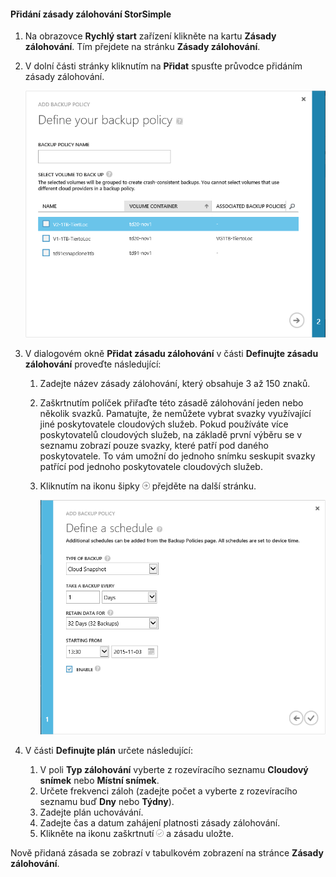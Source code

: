 <!--author=v-sharos last changed: 11/06/15-->

#### <a name="to-add-a-storsimple-backup-policy"></a>Přidání zásady zálohování StorSimple
1. Na obrazovce **Rychlý start** zařízení klikněte na kartu **Zásady zálohování**. Tím přejdete na stránku **Zásady zálohování**.
2. V dolní části stránky kliknutím na **Přidat** spusťte průvodce přidáním zásady zálohování.
   
    ![Přidání zásady zálohování 1](./media/storsimple-add-backup-policy-u2/AddBackupPolicy1.png)
3. V dialogovém okně **Přidat zásadu zálohování** v části **Definujte zásadu zálohování** proveďte následující:
   
   1. Zadejte název zásady zálohování, který obsahuje 3 až 150 znaků.
   2. Zaškrtnutím políček přiřaďte této zásadě zálohování jeden nebo několik svazků. Pamatujte, že nemůžete vybrat svazky využívající jiné poskytovatele cloudových služeb. Pokud používáte více poskytovatelů cloudových služeb, na základě první výběru se v seznamu zobrazí pouze svazky, které patří pod daného poskytovatele. To vám umožní do jednoho snímku seskupit svazky patřící pod jednoho poskytovatele cloudových služeb.
   3. Kliknutím na ikonu šipky ![ikona šipky](./media/storsimple-add-backup-policy-u2/HCS_ArrowIcon-include.png) přejděte na další stránku.
      
      ![Přidání zásady zálohování 2](./media/storsimple-add-backup-policy-u2/AddBackupPolicy2.png)
4. V části **Definujte plán** určete následující:
   
   1. V poli **Typ zálohování** vyberte z rozevíracího seznamu **Cloudový snímek** nebo **Místní snímek**.
   2. Určete frekvenci záloh (zadejte počet a vyberte z rozevíracího seznamu buď **Dny** nebo **Týdny**).
   3. Zadejte plán uchovávání.
   4. Zadejte čas a datum zahájení platnosti zásady zálohování.  
   5. Klikněte na ikonu zaškrtnutí ![ikona zaškrtnutí](./media/storsimple-add-backup-policy-u2/HCS_CheckIcon-include.png) a zásadu uložte.

Nově přidaná zásada se zobrazí v tabulkovém zobrazení na stránce **Zásady zálohování**.



<!--HONumber=Jan17_HO4-->


